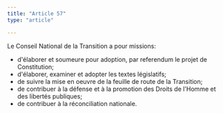 ```yaml
---
title: "Article 57"
type: "article"

---
```




Le Conseil National de la Transition a pour missions:

- d'élaborer et soumeure pour adoption, par referendum le projet de Constitution;
- d'élaborer, examiner et adopter les textes législatifs;
- de suivre la mise en oeuvre de la feuille de route de la Transition;
- de contribuer à la défense et à la promotion des Droits de l'Homme et des libertés publiques;
- de contribuer à la réconciliation nationale.
